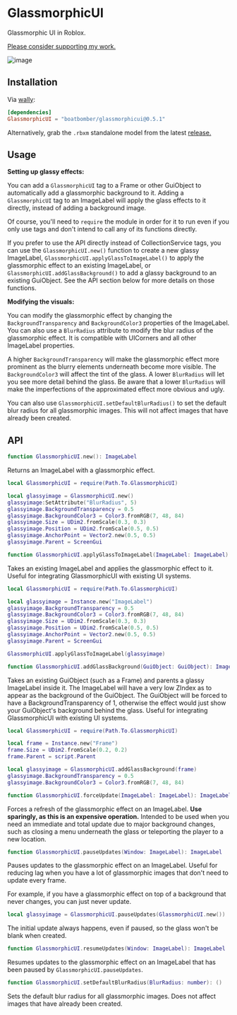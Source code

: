 # GlassmorphicUI

Glassmorphic UI in Roblox.

[Please consider supporting my work.](https://github.com/sponsors/boatbomber)

![image](https://github.com/boatbomber/GlassmorphicUI/assets/40185666/8db526c2-40e3-4936-9a66-91fa030ba0f4)

## Installation

Via [wally](https://wally.run):

```toml
[dependencies]
GlassmorphicUI = "boatbomber/glassmorphicui@0.5.1"
```

Alternatively, grab the `.rbxm` standalone model from the latest [release.](https://github.com/boatbomber/GlassmorphicUI/releases/latest)

## Usage

**Setting up glassy effects:**

You can add a `GlassmorphicUI` tag to a Frame or other GuiObject to automatically add a glassmorphic background to it.
Adding a `GlassmorphicUI` tag to an ImageLabel will apply the glass effects to it directly, instead of adding a background image.

Of course, you'll need to `require` the module in order for it to run even if you only use tags and don't intend to call any of its functions directly.

If you prefer to use the API directly instead of CollectionService tags, you can use the `GlassmorphicUI.new()` function to create a new glassy ImageLabel, `GlassmorphicUI.applyGlassToImageLabel()` to apply the glassmorphic effect to an existing ImageLabel, or `GlassmorphicUI.addGlassBackground()` to add a glassy background to an existing GuiObject. See the API section below for more details on those functions.

**Modifying the visuals:**

You can modify the glassmorphic effect by changing the `BackgroundTransparency` and `BackgroundColor3` properties of the ImageLabel. You can also use a `BlurRadius` attribute to modify the blur radius of the glassmorphic effect. It is compatible with UICorners and all other ImageLabel properties.

A higher `BackgroundTransparency` will make the glassmorphic effect more prominent as the blurry elements underneath become more visible. The `BackgroundColor3` will affect the tint of the glass. A lower `BlurRadius` will let you see more detail behind the glass. Be aware that a lower `BlurRadius` will make the imperfections of the approximated effect more obvious and ugly.

You can also use `GlassmorphicUI.setDefaultBlurRadius()` to set the default blur radius for all glassmorphic images. This will not affect images that have already been created.

## API

```Lua
function GlassmorphicUI.new(): ImageLabel
```

Returns an ImageLabel with a glassmorphic effect.

```lua
local GlassmorphicUI = require(Path.To.GlassmorphicUI)

local glassyimage = GlassmorphicUI.new()
glassyimage:SetAttribute("BlurRadius", 5)
glassyimage.BackgroundTransparency = 0.5
glassyimage.BackgroundColor3 = Color3.fromRGB(7, 48, 84)
glassyimage.Size = UDim2.fromScale(0.3, 0.3)
glassyimage.Position = UDim2.fromScale(0.5, 0.5)
glassyimage.AnchorPoint = Vector2.new(0.5, 0.5)
glassyimage.Parent = ScreenGui
```

```Lua
function GlassmorphicUI.applyGlassToImageLabel(ImageLabel: ImageLabel): ()
```

Takes an existing ImageLabel and applies the glassmorphic effect to it.
Useful for integrating GlassmorphicUI with existing UI systems.

```lua
local GlassmorphicUI = require(Path.To.GlassmorphicUI)

local glassyimage = Instance.new("ImageLabel")
glassyimage.BackgroundTransparency = 0.5
glassyimage.BackgroundColor3 = Color3.fromRGB(7, 48, 84)
glassyimage.Size = UDim2.fromScale(0.3, 0.3)
glassyimage.Position = UDim2.fromScale(0.5, 0.5)
glassyimage.AnchorPoint = Vector2.new(0.5, 0.5)
glassyimage.Parent = ScreenGui

GlassmorphicUI.applyGlassToImageLabel(glassyimage)
```

```Lua
function GlassmorphicUI.addGlassBackground(GuiObject: GuiObject): ImageLabel
```

Takes an existing GuiObject (such as a Frame) and parents a glassy ImageLabel inside it.
The ImageLabel will have a very low ZIndex as to appear as the background of the GuiObject.
The GuiObject will be forced to have a BackgroundTransparency of 1, otherwise the effect would just show your GuiObject's background behind the glass.
Useful for integrating GlassmorphicUI with existing UI systems.

```lua
local GlassmorphicUI = require(Path.To.GlassmorphicUI)

local frame = Instance.new("Frame")
frame.Size = UDim2.fromScale(0.2, 0.2)
frame.Parent = script.Parent

local glassyimage = GlassmorphicUI.addGlassBackground(frame)
glassyimage.BackgroundTransparency = 0.5
glassyimage.BackgroundColor3 = Color3.fromRGB(7, 48, 84)
```

```lua
function GlassmorphicUI.forceUpdate(ImageLabel: ImageLabel): ImageLabel
```

Forces a refresh of the glassmorphic effect on an ImageLabel. **Use sparingly, as this is an expensive operation.**
Intended to be used when you need an immediate and total update due to major background changes, such as closing a menu underneath the glass or teleporting the player to a new location.

```lua
function GlassmorphicUI.pauseUpdates(Window: ImageLabel): ImageLabel
```

Pauses updates to the glassmorphic effect on an ImageLabel. Useful for reducing lag when you have a lot of glassmorphic images that don't need to update every frame.

For example, if you have a glassmorphic effect on top of a background that never changes, you can just never update.

```lua
local glassyimage = GlassmorphicUI.pauseUpdates(GlassmorphicUI.new())
```

The initial update always happens, even if paused, so the glass won't be blank when created.

```lua
function GlassmorphicUI.resumeUpdates(Window: ImageLabel): ImageLabel
```

Resumes updates to the glassmorphic effect on an ImageLabel that has been paused by `GlassmorphicUI.pauseUpdates`.

```lua
function GlassmorphicUI.setDefaultBlurRadius(BlurRadius: number): ()
```

Sets the default blur radius for all glassmorphic images. Does not affect
images that have already been created.
